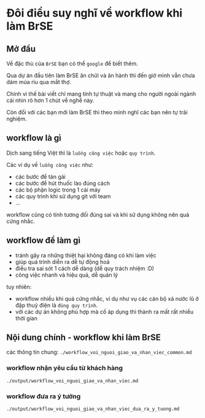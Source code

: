 # Đôi điều suy nghĩ về workflow khi làm BrSE

## Mở đầu

Về đặc thù của `BrSE` bạn có thể `google` để biết thêm.

Qua dự án đầu tiên làm BrSE ăn chửi và ăn hành thì đến giờ mình vẫn chưa dám múa rìu qua mắt thợ.

Chính vì thế bài viết chỉ mang tính tự thuật và mang cho người ngoài ngành cái nhìn rõ hơn 1 chút về nghề này.

Còn đối với các bạn mới làm BrSE thì theo mình nghĩ các bạn nên tự trải nghiệm.

## workflow là gì

Dịch sang tiếng Việt thì là `luồng công việc` hoặc `quy trình`.

Các ví dụ về `luồng công việc` như:
- các bước để tán gái
- các bước để hút thuốc lào đúng cách
- các bộ phận logic trong 1 cái máy
- các quy trình khi sử dụng git với team
- ...

workflow cũng có tính tương đối đúng sai và khi sử dụng không nên quá cứng nhắc.


## workflow để làm gì

- tránh gây ra những thiệt hại không đáng có khi làm việc
- giúp quá trình diễn ra dễ tự động hoá
- điều tra sai sót 1 cách dễ dàng (dễ quy trách nhiệm :D)
- công việc nhanh và hiệu quả, dễ quản lý

tuy nhiên:
- workflow nhiều khi quá cứng nhắc, ví dụ như vụ các cán bộ xả nước lũ ở đập thuỷ điện là `đúng quy trình`.
- với các dự án không phù hợp mà cố áp dụng thì thành ra mất rất nhiều thời gian


## Nội dung chính - workflow khi làm BrSE

các thông tin chung:
`./workflow_voi_nguoi_giao_va_nhan_viec_common.md`

### workflow nhận yêu cầu từ khách hàng
`./output/workflow_voi_nguoi_giao_va_nhan_viec.md`

### workflow đưa ra ý tưởng
`./output/workflow_voi_nguoi_giao_va_nhan_viec_dua_ra_y_tuong.md`
